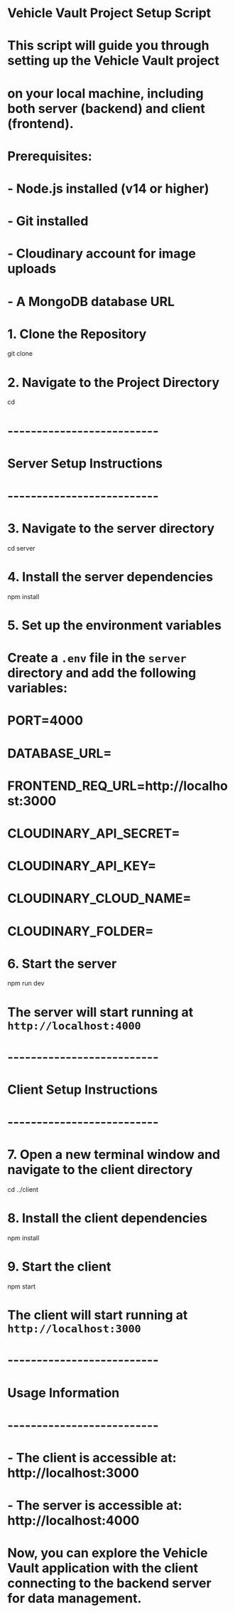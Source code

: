 # Vehicle Vault Project Setup Script

# This script will guide you through setting up the Vehicle Vault project
# on your local machine, including both server (backend) and client (frontend).

# Prerequisites:
# - Node.js installed (v14 or higher)
# - Git installed
# - Cloudinary account for image uploads
# - A MongoDB database URL

# 1. Clone the Repository
git clone <your-git-repo-url>

# 2. Navigate to the Project Directory
cd <project-directory-name>

# --------------------------
# Server Setup Instructions
# --------------------------

# 3. Navigate to the server directory
cd server

# 4. Install the server dependencies
npm install

# 5. Set up the environment variables
# Create a `.env` file in the `server` directory and add the following variables:
# 
# PORT=4000
# DATABASE_URL=<your-mongodb-database-url>
# FRONTEND_REQ_URL=http://localhost:3000
#
# CLOUDINARY_API_SECRET=<your-cloudinary-api-secret>
# CLOUDINARY_API_KEY=<your-cloudinary-api-key>
# CLOUDINARY_CLOUD_NAME=<your-cloudinary-cloud-name>
# CLOUDINARY_FOLDER=<your-cloudinary-folder>

# 6. Start the server
npm run dev
# The server will start running at `http://localhost:4000`

# --------------------------
# Client Setup Instructions
# --------------------------

# 7. Open a new terminal window and navigate to the client directory
cd ../client

# 8. Install the client dependencies
npm install

# 9. Start the client
npm start
# The client will start running at `http://localhost:3000`

# --------------------------
# Usage Information
# --------------------------
# - The client is accessible at: http://localhost:3000
# - The server is accessible at: http://localhost:4000

# Now, you can explore the Vehicle Vault application with the client connecting to the backend server for data management.
